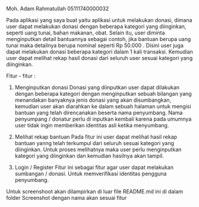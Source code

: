 Moh. Adam Rahmatullah 05111740000032

Pada aplikasi yang saya buat yaitu aplikasi untuk melakukan donasi, dimana user dapat melakukan donasi dengan beberapa kategori yang diinginkan, seperti uang tunai, bahan makanan, obat. Selain itu, user diminta menginputkan detail bantuannya sebagai contoh, jika bantuan berupa uang tunai maka detailnya berupa nominal seperti Rp 50.000 . Disini user juga dapat melakukan donasi beberapa kategori dalam 1 kali transaksi. Kemudian user dapat melihat rekap hasil donasi dari seluruh user sesuai kategori yang diinginkan. 

Fitur - fitur :
1. Menginputkan donasi
    Donasi yang diinputkan user dapat dilakukan dengan beberapa kategori dengan menginputkan sebuah bilangan yang menandakan banyaknya jenis donasi yang akan disumbangkan, kemudian user akan diarahkan ke dalam sebuah halaman untuk mengisi bantuan yang telah direncanakan beserta nama penyumbang. Nama penyumpang / donatur perlu di inputkan kembali karena pada umumnya user tidak ingin memberikan identitas asli ketika menyumbang.
    
2. Melihat rekap bantuan
    Pada fitur ini user dapat melihat hasil rekap bantuan yanng telah terkumpul dari seluruh sesuai kategori yang diinginkan. Untuk proses melihatnya maka user perlu menginputkan kategori yang diinginkan dan kemudian hasilnya akan tampil.
    
3. Login / Register
    Fitur ini sebagai fitur agar user dapat melakukan sumbangan / donasi. Untuk memverifikasi identitas pengguna penyumbang.
    
Untuk screenshoot akan dilampirkan di luar file README.md ini di dalam folder Screenshot dengan nama akan sesuai fitur
